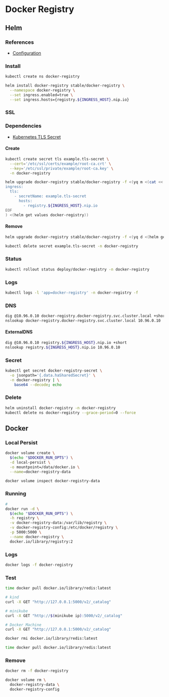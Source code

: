 # Docker Registry

## Helm

### References

- [Configuration](https://github.com/helm/charts/tree/master/stable/docker-registry#configuration)

### Install

```sh
kubectl create ns docker-registry
```

```sh
helm install docker-registry stable/docker-registry \
  --namespace docker-registry \
  --set ingress.enabled=true \
  --set ingress.hosts={registry.${INGRESS_HOST}.nip.io}
```

### SSL

### Dependencies

- [Kubernetes TLS Secret](/k8s-tls-secret.md)

#### Create

```sh
kubectl create secret tls example.tls-secret \
  --cert='/etc/ssl/certs/example/root-ca.crt' \
  --key='/etc/ssl/private/example/root-ca.key' \
  -n docker-registry
```

```sh
helm upgrade docker-registry stable/docker-registry -f <(yq m <(cat << EOF
ingress:
  tls:
    - secretName: example.tls-secret
      hosts:
        - registry.${INGRESS_HOST}.nip.io
EOF
) <(helm get values docker-registry))
```

#### Remove

```sh
helm upgrade docker-registry stable/docker-registry -f <(yq d <(helm get values docker-registry) ingress.tls)

kubectl delete secret example.tls-secret -n docker-registry
```

### Status

```sh
kubectl rollout status deploy/docker-registry -n docker-registry
```

### Logs

```sh
kubectl logs -l 'app=docker-registry' -n docker-registry -f
```

### DNS

```sh
dig @10.96.0.10 docker-registry.docker-registry.svc.cluster.local +short
nslookup docker-registry.docker-registry.svc.cluster.local 10.96.0.10
```

#### ExternalDNS

```sh
dig @10.96.0.10 registry.${INGRESS_HOST}.nip.io +short
nslookup registry.${INGRESS_HOST}.nip.io 10.96.0.10
```

### Secret

```sh
kubectl get secret docker-registry-secret \
  -o jsonpath='{.data.haSharedSecret}' \
  -n docker-registry | \
    base64 --decode; echo
```

### Delete

```sh
helm uninstall docker-registry -n docker-registry
kubectl delete ns docker-registry --grace-period=0 --force
```

## Docker

### Local Persist

```sh
docker volume create \
  $(echo "$DOCKER_RUN_OPTS") \
  -d local-persist \
  -o mountpoint=/data/docker.io \
  --name=docker-registry-data
```

```sh
docker volume inspect docker-registry-data
```

<!--
#### Local NFS

```sh
docker volume create \
  --driver local \
  --opt type=nfs \
  --opt o=nfsvers=3,addr=$(ip route get 1 | awk '{print $NF;exit}'),rw \
  --opt device=:$HOME/Example \
  docker-registry-data
```

```sh
sudo tee -a /etc/exports <<< "/Volumes/NAS -alldirs -mapall=$(id -u):$(id -g) localhost"
sudo tee -a /etc/exports <<< "/Volumes/NAS *(rw,sync,all_squash,anonuid=0,anongid=0)"
sudo tee -a /etc/exports <<< "/Volumes/NAS *(rw,sync,no_root_squash,insecure)"
```

```sh
# Darwin
sudo nfsd restart

# Linux
sudo systemctl restart nfs
```

```sh
docker volume inspect docker-registry-data
``` -->

### Running

```sh
#
docker run -d \
  $(echo "$DOCKER_RUN_OPTS") \
  -h registry \
  -v docker-registry-data:/var/lib/registry \
  -v docker-registry-config:/etc/docker/registry \
  -p 5000:5000 \
  --name docker-registry \
  docker.io/library/registry:2
```

<!-- ```sh
#
docker exec docker-registry cat /etc/docker/registry/config.yml | \
  yq w - proxy.remoteurl 'https://registry-1.docker.io' | \
    docker exec -i docker-registry /bin/sh -c 'cat > /etc/docker/registry/config.yml'

#
docker restart docker-registry
``` -->

### Logs

```sh
docker logs -f docker-registry
```

### Test

```sh
time docker pull docker.io/library/redis:latest
```

```sh
# kind
curl -X GET "http://127.0.0.1:5000/v2/_catalog"

# minikube
curl -X GET "http://$(minikube ip):5000/v2/_catalog"

# Docker Machine
curl -X GET "http://127.0.0.1:5000/v2/_catalog"
```

```sh
docker rmi docker.io/library/redis:latest
```

```sh
time docker pull docker.io/library/redis:latest
```

### Remove

```sh
docker rm -f docker-registry

docker volume rm \
  docker-registry-data \
  docker-registry-config
```
